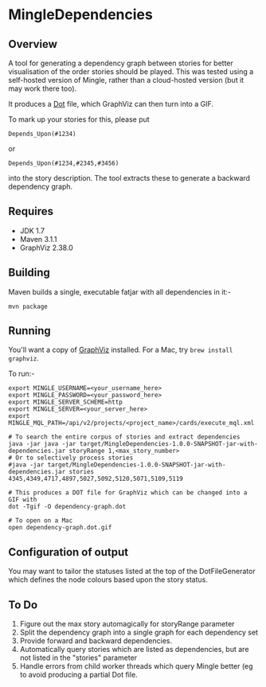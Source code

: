 # MingleDependencies

## Overview
A tool for generating a dependency graph between stories for better visualisation of the order stories should be played.
This was tested using a self-hosted version of Mingle, rather than a cloud-hosted version (but it may work there too).

It produces a [Dot](http://en.wikipedia.org/wiki/DOT_%28graph_description_language%29) file, which GraphViz can then turn into a GIF.

To mark up your stories for this, please put

```
Depends_Upon(#1234)
```

or

```
Depends_Upon(#1234,#2345,#3456)
```

into the story description. The tool extracts these to generate a backward dependency graph.

## Requires

* JDK 1.7
* Maven 3.1.1
* GraphViz 2.38.0

## Building
Maven builds a single, executable fatjar with all dependencies in it:-

```
mvn package
```

## Running

You'll want a copy of [GraphViz](http://www.graphviz.org) installed. For a Mac, try `brew install graphviz`.

To run:-
```
export MINGLE_USERNAME=<your_username_here>
export MINGLE_PASSWORD=<your_password_here>
export MINGLE_SERVER_SCHEME=http
export MINGLE_SERVER=<your_server_here>
export MINGLE_MQL_PATH=/api/v2/projects/<project_name>/cards/execute_mql.xml

# To search the entire corpus of stories and extract dependencies
java -jar java -jar target/MingleDependencies-1.0.0-SNAPSHOT-jar-with-dependencies.jar storyRange 1,<max_story_number>
# Or to selectively process stories
#java -jar target/MingleDependencies-1.0.0-SNAPSHOT-jar-with-dependencies.jar stories 4345,4349,4717,4897,5027,5092,5120,5071,5109,5119

# This produces a DOT file for GraphViz which can be changed into a GIF with
dot -Tgif -O dependency-graph.dot

# To open on a Mac
open dependency-graph.dot.gif
```

## Configuration of output

You may want to tailor the statuses listed at the top of the DotFileGenerator which defines the node colours based upon the story status.


## To Do
1. Figure out the max story automagically for storyRange parameter
2. Split the dependency graph into a single graph for each dependency set
3. Provide forward and backward dependencies.
4. Automatically query stories which are listed as dependencies, but are not listed in the "stories" parameter
5. Handle errors from child worker threads which query Mingle better (eg to avoid producing a partial Dot file.

